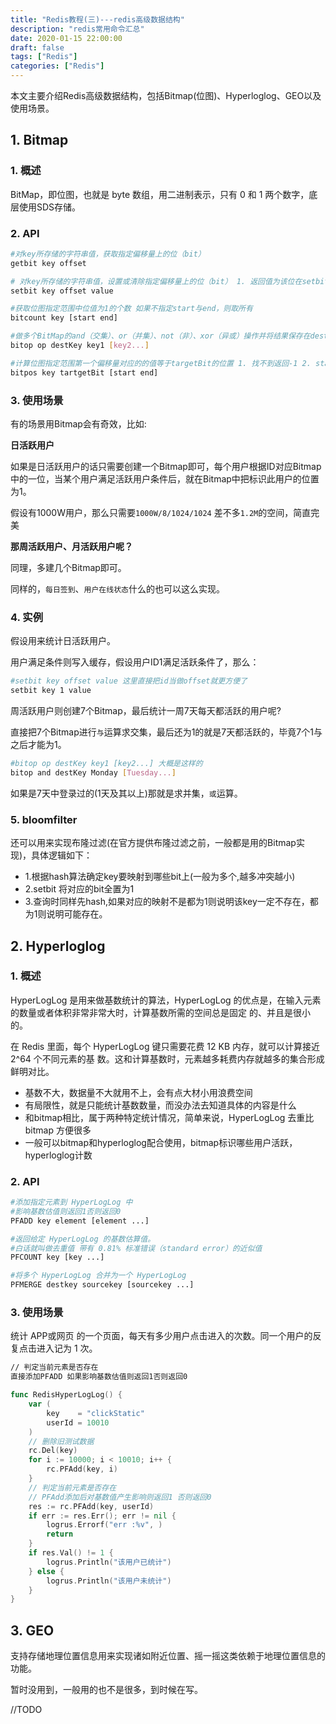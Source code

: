 ```yaml
---
title: "Redis教程(三)---redis高级数据结构"
description: "redis常用命令汇总"
date: 2020-01-15 22:00:00
draft: false
tags: ["Redis"]
categories: ["Redis"]
---
```


本文主要介绍Redis高级数据结构，包括Bitmap(位图)、Hyperloglog、GEO以及使用场景。

<!--more-->

## 1. Bitmap

### 1. 概述

BitMap，即位图，也就是 byte 数组，用二进制表示，只有 0 和 1 两个数字，底层使用SDS存储。

### 2. API



```sh
#对key所存储的字符串值，获取指定偏移量上的位（bit）
getbit key offset

# 对key所存储的字符串值，设置或清除指定偏移量上的位（bit） 1. 返回值为该位在setbit之前的值 2. value只能取0或1 3. offset从0开始，即使原位图只能10位，offset可以取1000
setbit key offset value

#获取位图指定范围中位值为1的个数 如果不指定start与end，则取所有
bitcount key [start end]

#做多个BitMap的and（交集）、or（并集）、not（非）、xor（异或）操作并将结果保存在destKey中
bitop op destKey key1 [key2...]

#计算位图指定范围第一个偏移量对应的的值等于targetBit的位置 1. 找不到返回-1 2. start与end没有设置，则取全部 3. targetBit只能取0或者1
bitpos key tartgetBit [start end]
```

### 3. 使用场景

有的场景用Bitmap会有奇效，比如:

**日活跃用户**

如果是日活跃用户的话只需要创建一个Bitmap即可，每个用户根据ID对应Bitmap中的一位，当某个用户满足活跃用户条件后，就在Bitmap中把标识此用户的位置为1。

假设有1000W用户，那么只需要`1000W/8/1024/1024` 差不多`1.2M`的空间，简直完美

**那周活跃用户、月活跃用户呢？**

同理，多建几个Bitmap即可。

同样的，`每日签到`、`用户在线状态`什么的也可以这么实现。

### 4. 实例

假设用来统计日活跃用户。

用户满足条件则写入缓存，假设用户ID1满足活跃条件了，那么：

```sh
#setbit key offset value 这里直接把id当做offset就更方便了
setbit key 1 value
```

周活跃用户则创建7个Bitmap，最后统计一周7天每天都活跃的用户呢?

直接把7个Bitmap进行`与`运算求交集，最后还为1的就是7天都活跃的，毕竟7个1与之后才能为1。

```sh
#bitop op destKey key1 [key2...] 大概是这样的
bitop and destKey Monday [Tuesday...]
```

如果是7天中登录过的(1天及其以上)那就是求并集，`或`运算。

### 5. bloomfilter

还可以用来实现布隆过滤(在官方提供布隆过滤之前，一般都是用的Bitmap实现)，具体逻辑如下：


* 1.根据hash算法确定key要映射到哪些bit上(一般为多个,越多冲突越小)
* 2.setbit 将对应的bit全置为1
* 3.查询时同样先hash,如果对应的映射不是都为1则说明该key一定不存在，都为1则说明可能存在。

## 2. Hyperloglog

### 1. 概述

 HyperLogLog 是用来做基数统计的算法，HyperLogLog 的优点是，在输入元素的数量或者体积非常非常大时，计算基数所需的空间总是固定 的、并且是很小的。

在 Redis 里面，每个 HyperLogLog 键只需要花费 12 KB 内存，就可以计算接近 2^64 个不同元素的基 数。这和计算基数时，元素越多耗费内存就越多的集合形成鲜明对比。

* 基数不大，数据量不大就用不上，会有点大材小用浪费空间
* 有局限性，就是只能统计基数数量，而没办法去知道具体的内容是什么
* 和bitmap相比，属于两种特定统计情况，简单来说，HyperLogLog 去重比 bitmap 方便很多
* 一般可以bitmap和hyperloglog配合使用，bitmap标识哪些用户活跃，hyperloglog计数

### 2. API

```sh
#添加指定元素到 HyperLogLog 中
#影响基数估值则返回1否则返回0
PFADD key element [element ...]

#返回给定 HyperLogLog 的基数估算值。
#白话就叫做去重值 带有 0.81% 标准错误（standard error）的近似值
PFCOUNT key [key ...]

#将多个 HyperLogLog 合并为一个 HyperLogLog
PFMERGE destkey sourcekey [sourcekey ...]
```

### 3. 使用场景

统计 APP或网页 的一个页面，每天有多少用户点击进入的次数。同一个用户的反复点击进入记为 1 次。

```sh
// 判定当前元素是否存在
直接添加PFADD 如果影响基数估值则返回1否则返回0
```

```go
func RedisHyperLogLog() {
	var (
		key    = "clickStatic"
		userId = 10010
	)
	// 删除旧测试数据
	rc.Del(key)
	for i := 10000; i < 10010; i++ {
		rc.PFAdd(key, i)
	}
	// 判定当前元素是否存在
	// PFAdd添加后对基数值产生影响则返回1 否则返回0
	res := rc.PFAdd(key, userId)
	if err := res.Err(); err != nil {
		logrus.Errorf("err :%v", )
		return
	}
	if res.Val() != 1 {
		logrus.Println("该用户已统计")
	} else {
		logrus.Println("该用户未统计")
	}
}
```



## 3. GEO

支持存储地理位置信息用来实现诸如附近位置、摇一摇这类依赖于地理位置信息的功能。

暂时没用到，一般用的也不是很多，到时候在写。

//TODO

